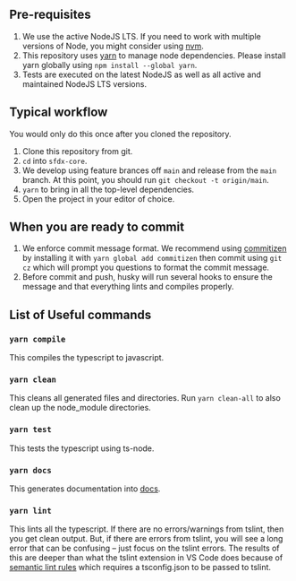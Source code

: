 ## Pre-requisites

1.  We use the active NodeJS LTS. If you need to work with multiple versions of Node, you
    might consider using [nvm](https://github.com/creationix/nvm).
1.  This repository uses [yarn](https://yarnpkg.com/) to manage node dependencies. Please install yarn globally using `npm install --global yarn`.
1.  Tests are executed on the latest NodeJS as well as all active and maintained NodeJS LTS versions.

## Typical workflow

You would only do this once after you cloned the repository.

1.  Clone this repository from git.
1.  `cd` into `sfdx-core`.
1.  We develop using feature brances off `main` and release from the `main` branch. At
    this point, you should run `git checkout -t origin/main`.
1.  `yarn` to bring in all the top-level dependencies.
1.  Open the project in your editor of choice.

## When you are ready to commit

1.  We enforce commit message format. We recommend using [commitizen](https://github.com/commitizen/cz-cli) by installing it with `yarn global add commitizen` then commit using `git cz` which will prompt you questions to format the commit message.
1.  Before commit and push, husky will run several hooks to ensure the message and that everything lints and compiles properly.

## List of Useful commands

### `yarn compile`

This compiles the typescript to javascript.

### `yarn clean`

This cleans all generated files and directories. Run `yarn clean-all` to also clean up the node_module directories.

### `yarn test`

This tests the typescript using ts-node.

### `yarn docs`

This generates documentation into [docs](docs).

### `yarn lint`

This lints all the typescript. If there are no errors/warnings
from tslint, then you get clean output. But, if there are errors from tslint,
you will see a long error that can be confusing – just focus on the tslint
errors. The results of this are deeper than what the tslint extension in VS Code
does because of [semantic lint
rules](https://palantir.github.io/tslint/usage/type-checking/) which requires a
tsconfig.json to be passed to tslint.
